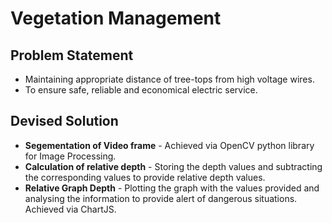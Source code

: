 # Vegetation Management

## Problem Statement
- Maintaining appropriate distance of tree-tops from high voltage wires.
- To ensure safe, reliable and economical electric service.

## Devised Solution
- **Segementation of Video frame** - Achieved via OpenCV python library for Image Processing.
- **Calculation of relative depth** - Storing the depth values and subtracting the corresponding values to provide relative depth values.
- **Relative Graph Depth** - Plotting the graph with the values provided and analysing the information to provide alert of dangerous situations. Achieved via ChartJS.
